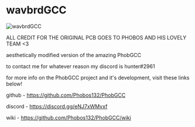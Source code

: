 # wavbrdGCC
![wavbrdGCC](https://i.imgur.com/o3RpGl2.png)

ALL CREDIT FOR THE ORIGINAL PCB GOES TO PHOBOS AND HIS LOVELY TEAM <3

aesthetically modified version of the amazing PhobGCC

to contact me for whatever reason my discord is hunter#2961

for more info on the PhobGCC project and it's development, visit these links below!

github - https://github.com/Phobos132/PhobGCC

discord - https://discord.gg/eNJ7xWMvxf

wiki - https://github.com/Phobos132/PhobGCC/wiki
